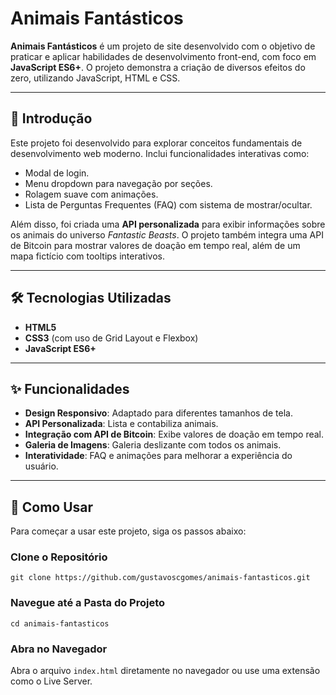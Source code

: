 # Animais Fantásticos

**Animais Fantásticos** é um projeto de site desenvolvido com o objetivo de praticar e aplicar habilidades de desenvolvimento front-end, com foco em **JavaScript ES6+**. O projeto demonstra a criação de diversos efeitos do zero, utilizando JavaScript, HTML e CSS.

---

## 🚀 **Introdução**

Este projeto foi desenvolvido para explorar conceitos fundamentais de desenvolvimento web moderno. Inclui funcionalidades interativas como:

- Modal de login.
- Menu dropdown para navegação por seções.
- Rolagem suave com animações.
- Lista de Perguntas Frequentes (FAQ) com sistema de mostrar/ocultar.

Além disso, foi criada uma **API personalizada** para exibir informações sobre os animais do universo *Fantastic Beasts*. O projeto também integra uma API de Bitcoin para mostrar valores de doação em tempo real, além de um mapa fictício com tooltips interativos.

---

## 🛠 **Tecnologias Utilizadas**

- **HTML5**
- **CSS3** (com uso de Grid Layout e Flexbox)
- **JavaScript ES6+**

---

## ✨ **Funcionalidades**

- **Design Responsivo**: Adaptado para diferentes tamanhos de tela.
- **API Personalizada**: Lista e contabiliza animais.
- **Integração com API de Bitcoin**: Exibe valores de doação em tempo real.
- **Galeria de Imagens**: Galeria deslizante com todos os animais.
- **Interatividade**: FAQ e animações para melhorar a experiência do usuário.

---

## 🔧 **Como Usar**

Para começar a usar este projeto, siga os passos abaixo:
### Clone o Repositório
```
git clone https://github.com/gustavoscgomes/animais-fantasticos.git
```
### Navegue até a Pasta do Projeto
```
cd animais-fantasticos
```
### Abra no Navegador
Abra o arquivo `index.html` diretamente no navegador ou use uma extensão como o Live Server.
